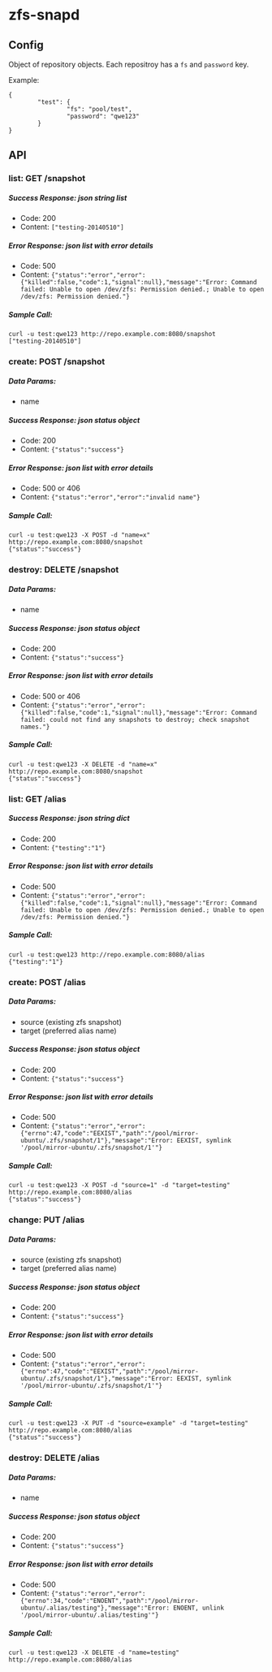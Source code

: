 # zfs-snapd

## Config

Object of repository objects.
Each repositroy has a <code>fs</code> and <code>password</code> key.

Example:

	{
	        "test": {
	                "fs": "pool/test",
	                "password": "qwe123"
	        }
	}

## API

### list: GET /snapshot

##### Success Response: json string list
	
- Code: 200
- Content: `["testing-20140510"]`

##### Error Response: json list with error details

- Code: 500
- Content: `{"status":"error","error":{"killed":false,"code":1,"signal":null},"message":"Error: Command failed: Unable to open /dev/zfs: Permission denied.; Unable to open /dev/zfs: Permission denied."}`

##### Sample Call:

	curl -u test:qwe123 http://repo.example.com:8080/snapshot
	["testing-20140510"]

### create: POST /snapshot

##### Data Params:

- name

##### Success Response: json status object

- Code: 200
- Content: `{"status":"success"}`

##### Error Response: json list with error details

- Code: 500 or 406
- Content: `{"status":"error","error":"invalid name"}`

##### Sample Call:

	curl -u test:qwe123 -X POST -d "name=x" http://repo.example.com:8080/snapshot
	{"status":"success"}

### destroy: DELETE /snapshot

##### Data Params:

- name

##### Success Response: json status object

- Code: 200
- Content: `{"status":"success"}`

##### Error Response: json list with error details

- Code: 500 or 406
- Content: `{"status":"error","error":{"killed":false,"code":1,"signal":null},"message":"Error: Command failed: could not find any snapshots to destroy; check snapshot names."}`

##### Sample Call:

	curl -u test:qwe123 -X DELETE -d "name=x" http://repo.example.com:8080/snapshot
	{"status":"success"}


### list: GET /alias

##### Success Response: json string dict

- Code: 200
- Content: `{"testing":"1"}`

##### Error Response: json list with error details

- Code: 500
- Content: `{"status":"error","error":{"killed":false,"code":1,"signal":null},"message":"Error: Command failed: Unable to open /dev/zfs: Permission denied.; Unable to open /dev/zfs: Permission denied."}`

##### Sample Call:

	curl -u test:qwe123 http://repo.example.com:8080/alias
	{"testing":"1"}

### create: POST /alias

##### Data Params:

- source (existing zfs snapshot)
- target (preferred alias name)

##### Success Response: json status object

- Code: 200
- Content: `{"status":"success"}`

##### Error Response: json list with error details

- Code: 500
- Content: `{"status":"error","error":{"errno":47,"code":"EEXIST","path":"/pool/mirror-ubuntu/.zfs/snapshot/1"},"message":"Error: EEXIST, symlink '/pool/mirror-ubuntu/.zfs/snapshot/1'"}`

##### Sample Call:

	curl -u test:qwe123 -X POST -d "source=1" -d "target=testing" http://repo.example.com:8080/alias
	{"status":"success"}

### change: PUT /alias

##### Data Params:

- source (existing zfs snapshot)
- target (preferred alias name)

##### Success Response: json status object

- Code: 200
- Content: `{"status":"success"}`

##### Error Response: json list with error details

- Code: 500
- Content: `{"status":"error","error":{"errno":47,"code":"EEXIST","path":"/pool/mirror-ubuntu/.zfs/snapshot/1"},"message":"Error: EEXIST, symlink '/pool/mirror-ubuntu/.zfs/snapshot/1'"}`

##### Sample Call:
	
	curl -u test:qwe123 -X PUT -d "source=example" -d "target=testing" http://repo.example.com:8080/alias
	{"status":"success"}


### destroy: DELETE /alias

##### Data Params:

- name

##### Success Response: json status object

- Code: 200
- Content: `{"status":"success"}`


##### Error Response: json list with error details

- Code: 500
- Content: `{"status":"error","error":{"errno":34,"code":"ENOENT","path":"/pool/mirror-ubuntu/.alias/testing"},"message":"Error: ENOENT, unlink '/pool/mirror-ubuntu/.alias/testing'"}`

##### Sample Call:

	curl -u test:qwe123 -X DELETE -d "name=testing" http://repo.example.com:8080/alias
